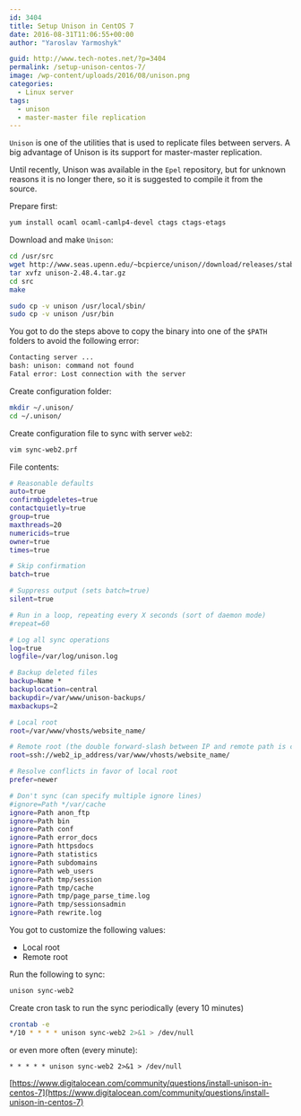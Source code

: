 ```yaml
---
id: 3404
title: Setup Unison in CentOS 7
date: 2016-08-31T11:06:55+00:00
author: "Yaroslav Yarmoshyk"

guid: http://www.tech-notes.net/?p=3404
permalink: /setup-unison-centos-7/
image: /wp-content/uploads/2016/08/unison.png
categories:
  - Linux server
tags:
  - unison
  - master-master file replication
---
```

`Unison` is one of the utilities that is used to replicate files between servers. A big advantage of Unison is its support for master-master replication.

Until recently, Unison was available in the `Epel` repository, but for unknown reasons it is no longer there, so it is suggested to compile it from the source.

Prepare first:
```bash
yum install ocaml ocaml-camlp4-devel ctags ctags-etags
```

Download and make `Unison`:

```bash
cd /usr/src  
wget http://www.seas.upenn.edu/~bcpierce/unison//download/releases/stable/unison-2.48.4.tar.gz  
tar xvfz unison-2.48.4.tar.gz  
cd src  
make
```

```bash
sudo cp -v unison /usr/local/sbin/  
sudo cp -v unison /usr/bin
```

You got to do the steps above to copy the binary into one of the `$PATH` folders to avoid the following error:
```bash
Contacting server ...
bash: unison: command not found  
Fatal error: Lost connection with the server
```

Create configuration folder:
```bash
mkdir ~/.unison/  
cd ~/.unison/
```

Create configuration file to sync with server `web2`:
```bash
vim sync-web2.prf
```

<center>
  <div id="gads">
  </div>
</center>


File contents:
```bash
# Reasonable defaults
auto=true
confirmbigdeletes=true
contactquietly=true
group=true
maxthreads=20
numericids=true
owner=true
times=true

# Skip confirmation
batch=true

# Suppress output (sets batch=true)
silent=true

# Run in a loop, repeating every X seconds (sort of daemon mode)
#repeat=60

# Log all sync operations
log=true
logfile=/var/log/unison.log

# Backup deleted files
backup=Name *
backuplocation=central
backupdir=/var/www/unison-backups/
maxbackups=2

# Local root
root=/var/www/vhosts/website_name/

# Remote root (the double forward-slash between IP and remote path is correct)
root=ssh://web2_ip_address/var/www/vhosts/website_name/

# Resolve conflicts in favor of local root
prefer=newer

# Don't sync (can specify multiple ignore lines)
#ignore=Path */var/cache
ignore=Path anon_ftp
ignore=Path bin
ignore=Path conf
ignore=Path error_docs
ignore=Path httpsdocs
ignore=Path statistics
ignore=Path subdomains
ignore=Path web_users
ignore=Path tmp/session
ignore=Path tmp/cache    
ignore=Path tmp/page_parse_time.log
ignore=Path tmp/sessionsadmin
ignore=Path rewrite.log
```
You got to customize the following values:
* Local root
* Remote root

Run the following to sync:
```bash
unison sync-web2
```

Create cron task to run the sync periodically (every 10 minutes)
```bash
crontab -e  
*/10 * * * * unison sync-web2 2>&1 > /dev/null
```

or even more often (every minute):
```
* * * * * unison sync-web2 2>&1 > /dev/null
```

[https://www.digitalocean.com/community/questions/install-unison-in-centos-7](https://www.digitalocean.com/community/questions/install-unison-in-centos-7)
